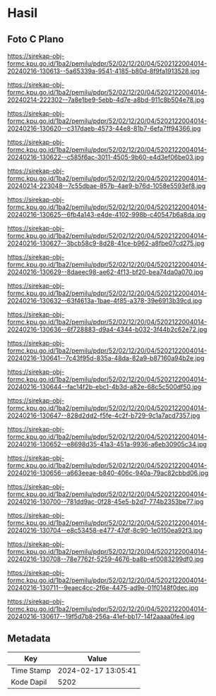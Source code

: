 # Hasil

## Foto C Plano

https://sirekap-obj-formc.kpu.go.id/1ba2/pemilu/pdpr/52/02/12/20/04/5202122004014-20240216-130613--5a65339a-9541-4185-b80d-8f9fa1913528.jpg

https://sirekap-obj-formc.kpu.go.id/1ba2/pemilu/pdpr/52/02/12/20/04/5202122004014-20240214-222302--7a8e1be9-5ebb-4d7e-a8bd-911c8b504e78.jpg

https://sirekap-obj-formc.kpu.go.id/1ba2/pemilu/pdpr/52/02/12/20/04/5202122004014-20240216-130620--c317daeb-4573-44e8-81b7-6efa7ff94366.jpg

https://sirekap-obj-formc.kpu.go.id/1ba2/pemilu/pdpr/52/02/12/20/04/5202122004014-20240216-130622--c585f6ac-3011-4505-9b60-e4d3ef06be03.jpg

https://sirekap-obj-formc.kpu.go.id/1ba2/pemilu/pdpr/52/02/12/20/04/5202122004014-20240214-223048--7c55dbae-857b-4ae9-b76d-1058e5593ef8.jpg

https://sirekap-obj-formc.kpu.go.id/1ba2/pemilu/pdpr/52/02/12/20/04/5202122004014-20240216-130625--6fb4a143-e4de-4102-998b-c40547b6a8da.jpg

https://sirekap-obj-formc.kpu.go.id/1ba2/pemilu/pdpr/52/02/12/20/04/5202122004014-20240216-130627--3bcb58c9-8d28-41ce-b962-a8fbe07cd275.jpg

https://sirekap-obj-formc.kpu.go.id/1ba2/pemilu/pdpr/52/02/12/20/04/5202122004014-20240216-130629--8daeec98-ae62-4f13-bf20-bea74da0a070.jpg

https://sirekap-obj-formc.kpu.go.id/1ba2/pemilu/pdpr/52/02/12/20/04/5202122004014-20240216-130632--63f4613a-1bae-4f85-a378-39e6913b39cd.jpg

https://sirekap-obj-formc.kpu.go.id/1ba2/pemilu/pdpr/52/02/12/20/04/5202122004014-20240216-130636--6f728883-d9a4-4344-b032-3f44b2c62e72.jpg

https://sirekap-obj-formc.kpu.go.id/1ba2/pemilu/pdpr/52/02/12/20/04/5202122004014-20240216-130641--7c43f95d-835a-48da-82a9-b87160a94b2e.jpg

https://sirekap-obj-formc.kpu.go.id/1ba2/pemilu/pdpr/52/02/12/20/04/5202122004014-20240216-130644--fac14f2b-ebc1-4b3d-a82e-68c5c500df50.jpg

https://sirekap-obj-formc.kpu.go.id/1ba2/pemilu/pdpr/52/02/12/20/04/5202122004014-20240216-130647--828d2dd2-f5fe-4c2f-b729-9c1a7acd7357.jpg

https://sirekap-obj-formc.kpu.go.id/1ba2/pemilu/pdpr/52/02/12/20/04/5202122004014-20240216-130652--e8698d35-41a3-451a-9936-a6eb30905c34.jpg

https://sirekap-obj-formc.kpu.go.id/1ba2/pemilu/pdpr/52/02/12/20/04/5202122004014-20240216-130656--a663eeae-b840-406c-940a-79ac82cbbd06.jpg

https://sirekap-obj-formc.kpu.go.id/1ba2/pemilu/pdpr/52/02/12/20/04/5202122004014-20240216-130700--781dd9ac-0f28-45e5-b2d7-774b2353be77.jpg

https://sirekap-obj-formc.kpu.go.id/1ba2/pemilu/pdpr/52/02/12/20/04/5202122004014-20240216-130704--e8c53458-e477-47df-8c90-1e0150ea92f3.jpg

https://sirekap-obj-formc.kpu.go.id/1ba2/pemilu/pdpr/52/02/12/20/04/5202122004014-20240216-130708--78e7762f-5259-4676-ba8b-ef0083299df0.jpg

https://sirekap-obj-formc.kpu.go.id/1ba2/pemilu/pdpr/52/02/12/20/04/5202122004014-20240216-130711--9eaec4cc-2f6e-4475-ad9e-01f0148f0dec.jpg

https://sirekap-obj-formc.kpu.go.id/1ba2/pemilu/pdpr/52/02/12/20/04/5202122004014-20240216-130617--19f5d7b8-256a-41ef-bb17-14f2aaaa0fe4.jpg


## Metadata

| Key        | Value               |
| ---------- | ------------------- |
| Time Stamp | 2024-02-17 13:05:41 |
| Kode Dapil | 5202                |



